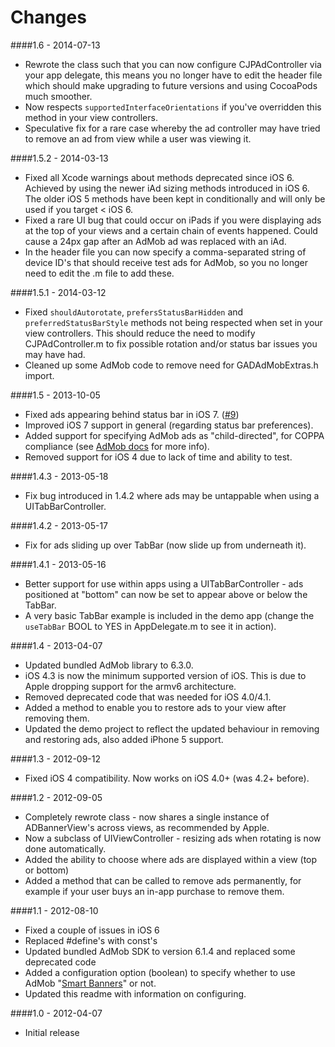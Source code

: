 # Changes

####1.6 - 2014-07-13
* Rewrote the class such that you can now configure CJPAdController via your app delegate, this means you no longer have to edit the header file which should make upgrading to future versions and using CocoaPods much smoother.
* Now respects `supportedInterfaceOrientations` if you've overridden this method in your view controllers.
* Speculative fix for a rare case whereby the ad controller may have tried to remove an ad from view while a user was viewing it.

####1.5.2 - 2014-03-13
* Fixed all Xcode warnings about methods deprecated since iOS 6. Achieved by using the newer iAd sizing methods introduced in iOS 6. The older iOS 5 methods have been kept in conditionally and will only be used if you target < iOS 6.
* Fixed a rare UI bug that could occur on iPads if you were displaying ads at the top of your views and a certain chain of events happened. Could cause a 24px gap after an AdMob ad was replaced with an iAd.
* In the header file you can now specify a comma-separated string of device ID's that should receive test ads for AdMob, so you no longer need to edit the .m file to add these.

####1.5.1 - 2014-03-12
* Fixed `shouldAutorotate`, `prefersStatusBarHidden` and `preferredStatusBarStyle` methods not being respected when set in your view controllers. This should reduce the need to modify CJPAdController.m to fix possible rotation and/or status bar issues you may have had.
* Cleaned up some AdMob code to remove need for GADAdMobExtras.h import.

####1.5 - 2013-10-05
* Fixed ads appearing behind status bar in iOS 7. ([#9](https://github.com/chrisjp/CJPAdController/issues/9))
* Improved iOS 7 support in general (regarding status bar preferences).
* Added support for specifying AdMob ads as "child-directed", for COPPA compliance (see [AdMob docs](https://developers.google.com/mobile-ads-sdk/docs/admob/additional-controls#ios-coppa) for more info).
* Removed support for iOS 4 due to lack of time and ability to test.

####1.4.3 - 2013-05-18
* Fix bug introduced in 1.4.2 where ads may be untappable when using a UITabBarController.

####1.4.2 - 2013-05-17
* Fix for ads sliding up over TabBar (now slide up from underneath it).

####1.4.1 - 2013-05-16
* Better support for use within apps using a UITabBarController - ads positioned at "bottom" can now be set to appear above or below the TabBar.
 * A very basic TabBar example is included in the demo app (change the `useTabBar` BOOL to YES in AppDelegate.m to see it in action).

####1.4 - 2013-04-07
* Updated bundled AdMob library to 6.3.0.
* iOS 4.3 is now the minimum supported version of iOS. This is due to Apple dropping support for the armv6 architecture.
* Removed deprecated code that was needed for iOS 4.0/4.1.
* Added a method to enable you to restore ads to your view after removing them.
* Updated the demo project to reflect the updated behaviour in removing and restoring ads, also added iPhone 5 support.

####1.3 - 2012-09-12
* Fixed iOS 4 compatibility. Now works on iOS 4.0+ (was 4.2+ before).

####1.2 - 2012-09-05
* Completely rewrote class - now shares a single instance of ADBannerView's across views, as recommended by Apple.
* Now a subclass of UIViewController - resizing ads when rotating is now done automatically.
* Added the ability to choose where ads are displayed within a view (top or bottom)
* Added a method that can be called to remove ads permanently, for example if your user buys an in-app purchase to remove them.

####1.1 - 2012-08-10
* Fixed a couple of issues in iOS 6
* Replaced #define's with const's
* Updated bundled AdMob SDK to version 6.1.4 and replaced some deprecated code
* Added a configuration option (boolean) to specify whether to use AdMob "[Smart Banners](https://developers.google.com/mobile-ads-sdk/docs/admob/smart-banners)" or not.
* Updated this readme with information on configuring.

####1.0 - 2012-04-07
* Initial release